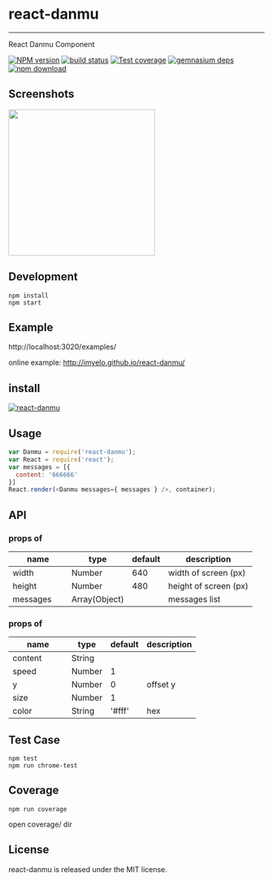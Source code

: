 # react-danmu
---

React Danmu Component


[![NPM version][npm-image]][npm-url]
[![build status][travis-image]][travis-url]
[![Test coverage][coveralls-image]][coveralls-url]
[![gemnasium deps][gemnasium-image]][gemnasium-url]
[![npm download][download-image]][download-url]

[npm-image]: http://img.shields.io/npm/v/react-danmu.svg?style=flat-square
[npm-url]: http://npmjs.org/package/react-danmu
[travis-image]: https://img.shields.io/travis/react-component/danmu.svg?style=flat-square
[travis-url]: https://travis-ci.org/react-component/danmu
[coveralls-image]: https://img.shields.io/coveralls/react-component/danmu.svg?style=flat-square
[coveralls-url]: https://coveralls.io/r/react-component/danmu?branch=master
[gemnasium-image]: http://img.shields.io/gemnasium/react-component/danmu.svg?style=flat-square
[gemnasium-url]: https://gemnasium.com/react-component/danmu
[node-image]: https://img.shields.io/badge/node.js-%3E=_0.10-green.svg?style=flat-square
[node-url]: http://nodejs.org/download/
[download-image]: https://img.shields.io/npm/dm/react-danmu.svg?style=flat-square
[download-url]: https://npmjs.org/package/react-danmu


## Screenshots

<img src="" width="288"/>


## Development

```
npm install
npm start
```

## Example

http://localhost:3020/examples/


online example: http://imyelo.github.io/react-danmu/


## install


[![react-danmu](https://nodei.co/npm/react-danmu.png)](https://npmjs.org/package/react-danmu)


## Usage

```js
var Danmu = require('react-danmu');
var React = require('react');
var messages = [{
  content: '666666'
}]
React.render(<Danmu messages={ messages } />, container);
```

## API

### props of <Danmu />

<table class="table table-bordered table-striped">
    <thead>
    <tr>
        <th style="width: 100px;">name</th>
        <th style="width: 50px;">type</th>
        <th style="width: 50px;">default</th>
        <th>description</th>
    </tr>
    </thead>
    <tbody>
        <tr>
          <td>width</td>
          <td>Number</td>
          <td>640</td>
          <td>width of screen (px)</td>
        </tr>
        <tr>
          <td>height</td>
          <td>Number</td>
          <td>480</td>
          <td>height of screen (px)</td>
        </tr>
        <tr>
          <td>messages</td>
          <td>Array(Object)</td>
          <td></td>
          <td>messages list</td>
        </tr>
    </tbody>
</table>


### props of <Message />

<table class="table table-bordered table-striped">
    <thead>
    <tr>
        <th style="width: 100px;">name</th>
        <th style="width: 50px;">type</th>
        <th style="width: 50px;">default</th>
        <th>description</th>
    </tr>
    </thead>
    <tbody>
        <tr>
          <td>content</td>
          <td>String</td>
          <td></td>
          <td></td>
        </tr>
        <tr>
          <td>speed</td>
          <td>Number</td>
          <td>1</td>
          <td></td>
        </tr>
        <tr>
          <td>y</td>
          <td>Number</td>
          <td>0</td>
          <td>offset y</td>
        </tr>
        <tr>
          <td>size</td>
          <td>Number</td>
          <td>1</td>
          <td></td>
        </tr>
        <tr>
          <td>color</td>
          <td>String</td>
          <td>'#fff'</td>
          <td>hex</td>
        </tr>
    </tbody>
</table>

## Test Case

```
npm test
npm run chrome-test
```

## Coverage

```
npm run coverage
```

open coverage/ dir

## License

react-danmu is released under the MIT license.
